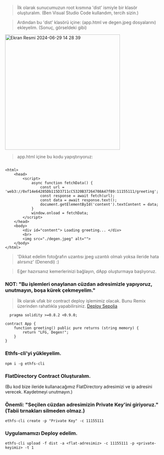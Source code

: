 > İlk olarak sunucumuzun root kısmına 'dist' ismiyle bir klasör oluşturalım. (Ben Visual Studio Code kullandım, tercih sizin.)



> Ardından bu 'dist' klasörü içine: (app.html ve degen.jpeg dosyalarını) ekleyelim. (Sonuç, görseldeki gibi)



<img width="375" alt="Ekran Resmi 2024-06-29 14 28 39" src="https://github.com/kaplanbitcoin1/EthStorage-dApp-Tasks/assets/98455323/ceabe228-0b2a-4a24-9e59-7ecdf968d367">



> app.html içine bu kodu yapıştırıyoruz:



```shell

<html>
    <head>
        <script>
            async function fetchData() {
                const url = 'web3://0xf14e64285Db115D3711cC5320B37264708A47f89:11155111/greeting';
                const response = await fetch(url);
                const data = await response.text();
                document.getElementById('content').textContent = data;
            }
            window.onload = fetchData;
        </script>
    </head>
    <body>
        <div id="content"> Loading greeting... </div>
        <br>
        <img src="./degen.jpeg" alt="">
    </body>
</html>

```


> 'Dikkat edelim fotoğrafın uzantısı jpeg uzantılı olmalı yoksa ileride hata alırsınız' (Denendi) :)


> Eğer hazırsanız kemerlerinizi bağlayın, dApp oluşturmaya başlıyoruz.

  
### NOT: "Bu işlemleri onaylanan cüzdan adresimizle yapıyoruz, unutmayın, boşa kürek çekmeyelim."


> İlk olarak ufak bir contract deploy işlemimiz olacak. Bunu Remix üzerinden rahatlıkla yapabilirsiniz. [Deploy Sepolia](https://remix.ethereum.org/)

  
```shell
  pragma solidity >=0.8.2 <0.9.0;

contract App {
    function greeting() public pure returns (string memory) {
        return "LFG, Degen!";
    }
}
```

### Ethfs-cli'yi yükleyelim.

```shell
npm i -g ethfs-cli
```


### FlatDirectory Contract Oluşturalım.

(Bu kod bize ileride kullanacağımız FlatDirectory adresimizi ve ip adresini verecek. Kaydetmeyi unutmayın.)

### Önemli: "Seçilen cüzdan adresimizin Private Key'ini giriyoruz." (Tabii tırnakları silmeden olmaz.)


```console
ethfs-cli create -p "Private Key" -c 11155111
```


### Uygulamamızı Deploy edelim.

```console
ethfs-cli upload -f dist -a <flat-adresimiz> -c 11155111 -p <private-keyimiz> -t 1
```

